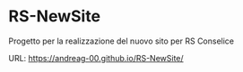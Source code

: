 # RS-NewSite
Progetto per la realizzazione del nuovo sito per RS Conselice

URL:
https://andreag-00.github.io/RS-NewSite/

